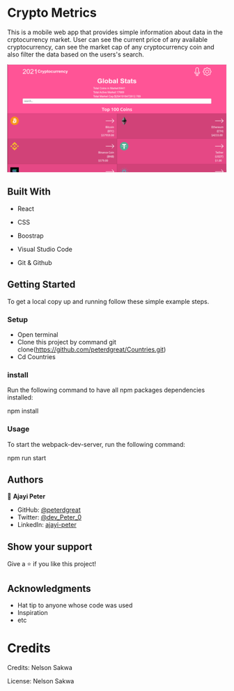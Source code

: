 # Crypto Metrics

This is a mobile web app that  provides simple information about data in the crptocurrency market.
User can see the current price of any available cryptocurrency, can see the market cap of any cryptocurrency coin and also filter the data based on the users's search.
  
![Crypto](./src/components/assets/crptocurrency.png)
## Built With

- React

- CSS

- Boostrap

- Visual Studio Code

- Git & Github


## Getting Started
To get a local copy up and running follow these simple example steps.

### Setup
* Open terminal
* Clone this project by command git clone(https://github.com/peterdgreat/Countries.git)
* Cd Countries

### install
Run the following command to have all npm packages dependencies installed:

npm install

### Usage

To start the webpack-dev-server, run the following command:

npm run start

## Authors

👤 **Ajayi Peter**

- GitHub: [@peterdgreat](https://github.com/peterdgreat)
- Twitter: [@dev_Peter_0](https://twitter.com/dev_Peter_O)
- LinkedIn: [ajayi-peter](https://linkedin.com/in/ajayi-peter-4391ab1b5)

## Show your support

Give a ⭐️ if you like this project!

## Acknowledgments
- Hat tip to anyone whose code was used
- Inspiration
- etc

# Credits
Credits: Nelson Sakwa

License: Nelson Sakwa